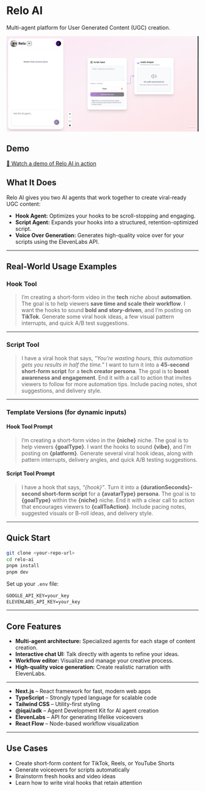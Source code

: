 # Relo AI

Multi-agent platform for User Generated Content (UGC) creation.

![Relo AI Logo](/dashb.png)


## Demo

[🎥 Watch a demo of Relo AI in action](.)


## What It Does

Relo AI gives you two AI agents that work together to create viral-ready UGC content:

* **Hook Agent:** Optimizes your hooks to be scroll-stopping and engaging.
* **Script Agent:** Expands your hooks into a structured, retention-optimized script.
* **Voice Over Generation:** Generates high-quality voice over for your scripts using the ElevenLabs API.

---

## Real-World Usage Examples

### **Hook Tool**

> I’m creating a short-form video in the **tech** niche about **automation**.
> The goal is to help viewers **save time and scale their workflow**.
> I want the hooks to sound **bold and story-driven**, and I’m posting on **TikTok**.
> Generate some viral hook ideas, a few visual pattern interrupts, and quick A/B test suggestions.

---

### **Script Tool**

> I have a viral hook that says, *“You’re wasting hours, this automation gets you results in half the time.”*
> I want to turn it into a **45-second short-form script** for a **tech creator persona**.
> The goal is to **boost awareness and engagement**.
> End it with a call to action that invites viewers to follow for more automation tips.
> Include pacing notes, shot suggestions, and delivery style.

---

### **Template Versions (for dynamic inputs)**

#### Hook Tool Prompt

> I’m creating a short-form video in the **{niche}** niche.
> The goal is to help viewers **{goalType}**.
> I want the hooks to sound **{vibe}**, and I’m posting on **{platform}**.
> Generate several viral hook ideas, along with pattern interrupts, delivery angles, and quick A/B testing suggestions.

#### Script Tool Prompt

> I have a hook that says, *“{hook}”*.
> Turn it into a **{durationSeconds}-second short-form script** for a **{avatarType} persona**.
> The goal is to **{goalType}** within the **{niche}** niche.
> End it with a clear call to action that encourages viewers to **{callToAction}**.
> Include pacing notes, suggested visuals or B-roll ideas, and delivery style.

---

## Quick Start

```bash
git clone <your-repo-url>
cd relo-ai
pnpm install
pnpm dev
```

Set up your `.env` file:

```
GOOGLE_API_KEY=your_key
ELEVENLABS_API_KEY=your_key
```

---

## Core Features

* **Multi-agent architecture:** Specialized agents for each stage of content creation.
* **Interactive chat UI:** Talk directly with agents to refine your ideas.
* **Workflow editor:** Visualize and manage your creative process.
* **High-quality voice generation:** Create realistic narration with ElevenLabs.

---

* **Next.js** – React framework for fast, modern web apps
* **TypeScript** – Strongly typed language for scalable code
* **Tailwind CSS** – Utility-first styling
* **@iqai/adk** – Agent Development Kit for AI agent creation
* **ElevenLabs** – API for generating lifelike voiceovers
* **React Flow** – Node-based workflow visualization

---

## Use Cases

* Create short-form content for TikTok, Reels, or YouTube Shorts
* Generate voiceovers for scripts automatically
* Brainstorm fresh hooks and video ideas
* Learn how to write viral hooks that retain attention
